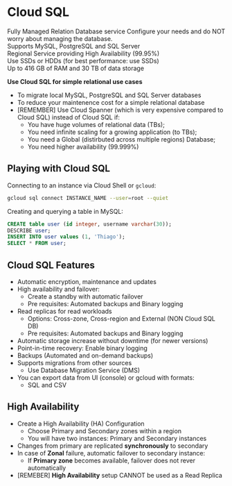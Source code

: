 # Cloud SQL
Fully Managed Relation Database service 
Configure your needs and do NOT worry about managing the database.  
Supports MySQL, PostgreSQL and SQL Server  
Regional Service providing High Availability (99.95%)  
Use SSDs or HDDs (for best performance: use SSDs)  
Up to 416 GB of RAM and 30 TB of data storage  

**Use Cloud SQL for simple relational use cases**
- To migrate local MySQL, PostgreSQL and SQL Server databases
- To reduce your maintenence cost for a simple relational database
- [REMEMBER] Use Cloud Spanner (which is very expensive compared to Cloud SQL) instead of Cloud SQL if:
  - You have huge volumes of relational data (TBs);
  - You need infinite scaling for a growing application (to TBs);
  - You need a Global (distirbuted across multiple regions) Database;
  - You need higher availability (99.999%)

## Playing with Cloud SQL
Connecting to an instance via Cloud Shell or `gcloud`:
```bash
gcloud sql connect INSTANCE_NAME --user=root --quiet
```

Creating and querying a table in MySQL:
```sql
CREATE table user (id integer, username varchar(30));
DESCRIBE user;
INSERT INTO user values (1, 'Thiago');
SELECT * FROM user;
```

## Cloud SQL Features
- Automatic encryption, maintenance and updates
- High availability and failover:
  - Create a standby with automatic failover
  - Pre requisites: Automated backups and Binary logging
- Read replicas for read workloads
  - Options: Cross-zone, Cross-region and External (NON Cloud SQL DB)
  - Pre requisites: Automated backups and Binary logging
- Automatic storage increase without downtime (for newer versions)
- Point-in-time recovery: Enable binary logging
- Backups (Automated and on-demand backups)
- Supports migrations from other sources
  - Use Database Migration Service (DMS)
- You can export data from UI (console) or gcloud with formats:
  - SQL and CSV

## High Availability
- Create a High Availability (HA) Configuration
  - Choose Primary and Secondary zones within a region
  - You will have two instances: Primary and Secondary instances
- Changes from primary are replicated **synchronously** to secondary
- In case of **Zonal** failure, automatic failover to secondary instance:
  - If **Primary zone** becomes available, failover does not rever automatically
- [REMEBER] **High Availability** setup CANNOT be used as a Read Replica
